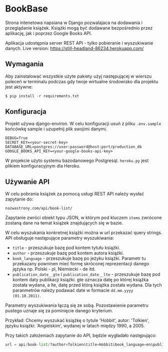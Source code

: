 # BookBase
Strona intenetowa napsiana w Django pozwalajaca na dodawania i przeglądanie książek.
Książki mogą być dodawane bezpośrednio przez aplikację, jak i poprzez Google Books API.

Aplikacja udostępnia server REST API - tylko pobieranie i wyszukiwanie danych.
Live version: https://still-headland-86234.herokuapp.com/

## Wymagania

Aby zainstalować wszystkie użyte pakiety użyj następującej w wierszu poleceń w terminalu
podczas gdy twoje wirtualne środowisko dla projektu jest aktywne:
```python
$ pip install -r requirements.txt
```

## Konfiguracja 

Projekt używa django-environ.
W celu konfiguracji usuń z pliku ```.env.sample``` końcówkę sample i uzupełnij plik swojimi danymi.
```
DEBUG=True
SECRET_KEY=<your-secret-key>
DATABASE_URL=postgres://user:password@host:port/production_db
GOOGLE_BOOKS_API_KEY=<your-google-books-api-key>
```

W projekcie użyto systemu bazodanowego Postgresql.
```heroku.py``` jest plikiem konfiguracyjnym dla Heroku.

## Używanie API

W celu pobrania książek za pomocą usługi REST API należy wysłać zapytanie do:
```
nazwastrony.com/api/book-list/
```
Zapytanie zwróci obiekt typu JSON, w którym pod kluczem ```items``` zwrócone zostaną dane na temat książek znajdujących 
się w bazie.

W celu wyszukania konkretnej książki można w url przekazać query strings.
API obsługuje następujące parametry wyszukiwania:
- ```title``` - przeszukuje bazę pod kontem tytułu książki.
- ```author``` - przeszukuje bazę pod kontem autora książki.
- ```book_language``` - przeszukuje bazę po jeżyku książki. Parametr tu przekazany powninen mieć formę skróconej
reprezentacji danego języka np. Polski - pl, Niemiecki - de itd.
- ```publication_date__gte``` i ```publication_date__lte``` - przeszukuje bazę pod kontem daty publikacji książki.
gte oznacza datę po której książka została wydana, a lte, datę przed którą książka została wydana. 
Dla tych paranmetrów należy podawać date w formacie ```dd.mm.yyyy (01.10.2011)```.

Parametry wyszukiwania łączą się ze sobą. Pozostawienie parametru pustego uznaje się za pominięcie danego kryterium.

Przykład: Chcemy wyszukać książkę o tytule 'Hobbit', autor: 'Tolkien', języku książki: 'Angielskim', 
wydanej w latach między 1990, a 2005.

Przy takich założeniach zapytanie do API, będzie wygładało następująco:
```python
url = api/book-list/?author=Tolkien&title=Hobbit&book_language=en&publication_date__gte=01.01.1990&publication_date__lte=31.12.2005
```

